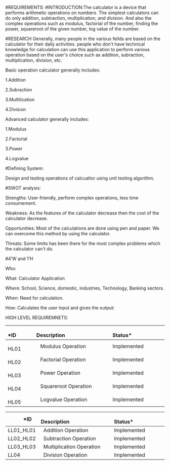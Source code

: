#REQUIREMENTS:
#INTRODUCTION:The calculator is a device that performs arithmetic operations on numbers. The simplest calculators can do only addition, subtraction, multiplication, and division. And also the complex operations such as modulus, factorial of the number, finding the power, squareroot of the given number, log value of the number.   

#RESEARCH
Generally, many people in the various feilds are based on the calculator for their daily activities. people who don’t have technical knowledge for calculation can use this application to perform various operation based on the user's choice such as addition, subraction, multiplication, division, etc. 

Basic operation calculator generally includes:

1.Addition

2.Subraction

3.Multilication 

4.Division 

Advanced calculator generally includes:

1.Modulus

2.Factorial

3.Power

4.Logvalue

#Defining System:

Design and testing operations of calcualtor using unit testing algorithm.

#SWOT analysis:

Strengths: User-friendly, perform complex operations, less time consumement.

Weakness: As the features of the calculator decrease then the cost of the calculator decrease.

Opportunities: Most of the calculations are done using pen and paper. We can overcome this method by using the calculator.

Threats: Some limits has been there for the most complex problems which the calculator can't do.

#4’W and 1’H

Who: 

What: Calculator Application

Where: School, Science, domestic, industries, Technology, Banking sectors.

When: Need for calculation.

How: Calculates the user input and gives the output:


HIGH LEVEL REQUIREMNETS:

|`      `*ID|`                 `Description|`            `Status*|
| :- | :- | :- |
|`    `HL01|` `  Modulus Operation   | Implemented |
|`    `HL02|` `  Factorial Operation  | Implemented |
|`    `HL03|` `  Power Operation | Implemented |
|`    `HL04|` `  Squareroot Operation| Implemented |
|`    `HL05|` `  Logvalue Operation| Implemented |


|`      `*ID|`                 `Description|`            `Status*|
| :- | :- | :- |
|LL01\_HL01|` `Addition Operation| Implemented |
|LL02\_HL02|` `Subtraction Operation |Implemented |
|LL03\_HL03|` `Multiplication Operation|Implemented |
|LL04|` `Division Operation| Implemented |
